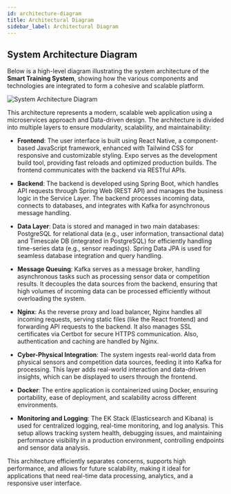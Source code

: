```yaml
---
id: architecture-diagram
title: Architectural Diagram
sidebar_label: Architectural Diagram
---
```


## System Architecture Diagram

Below is a high-level diagram illustrating the system architecture of the **Smart Training System**, showing how the various components and technologies are integrated to form a cohesive and scalable platform.

![System Architecture Diagram](/img/architecture_detailed.0.2.1.svg)

This architecture represents a modern, scalable web application using a microservices approach and Data-driven design. The architecture is divided into multiple layers to ensure modularity, scalability, and maintainability: 

 - **Frontend**: The user interface is built using React Native, a component-based JavaScript framework, enhanced with Tailwind CSS for responsive and customizable styling. Expo serves as the development build tool, providing fast reloads and optimized production builds. The frontend communicates with the backend via RESTful APIs. 

 - **Backend**: The backend is developed using Spring Boot, which handles API requests through Spring Web (REST API) and manages the business logic in the Service Layer. The backend processes incoming data, connects to databases, and integrates with Kafka for asynchronous message handling. 

 - **Data Layer**: Data is stored and managed in two main databases: PostgreSQL for relational data (e.g., user information, transactional data) and Timescale DB (integrated in PostgreSQL) for efficiently handling time-series data (e.g., sensor readings). Spring Data JPA is used for seamless database integration and query handling. 

 - **Message Queuing**: Kafka serves as a message broker, handling asynchronous tasks such as processing sensor data or competition results. It decouples the data sources from the backend, ensuring that high volumes of incoming data can be processed efficiently without overloading the system. 

 - **Nginx**: As the reverse proxy and load balancer, Nginx handles all incoming requests, serving static files (like the React frontend) and forwarding API requests to the backend. It also manages SSL certificates via Certbot for secure HTTPS communication. Also, authentication and caching are handled by Nginx. 

 - **Cyber-Physical Integration**: The system ingests real-world data from physical sensors and competition data sources, feeding it into Kafka for processing. This layer adds real-world interaction and data-driven insights, which can be displayed to users through the frontend. 

 - **Docker**: The entire application is containerized using Docker, ensuring portability, ease of deployment, and scalability across different environments. 

 - **Monitoring and Logging**: The EK Stack (Elasticsearch and Kibana) is used for centralized logging, real-time monitoring, and log analysis. This setup allows tracking system health, debugging issues, and maintaining performance visibility in a production environment, controlling endpoints and sensor data analysis.

This architecture efficiently separates concerns, supports high performance, and allows for future scalability, making it ideal for applications that need real-time data processing, analytics, and a responsive user interface. 
